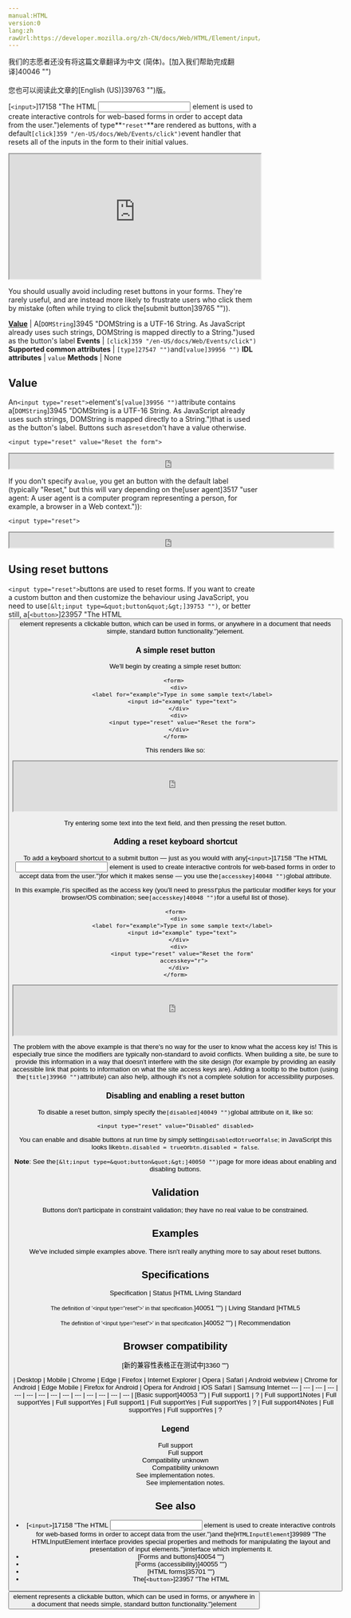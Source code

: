 ```yaml
---
manual:HTML
version:0
lang:zh
rawUrl:https://developer.mozilla.org/zh-CN/docs/Web/HTML/Element/input/reset
---
```




<bdi>我们的志愿者还没有将这篇文章翻译为<bdi>中文 (简体)</bdi>。[加入我们帮助完成翻译]40046 "")<br></br>您也可以阅读此文章的[English (US)]39763 "")版。</bdi>






[`<input>`]17158 "The HTML <input> element is used to create interactive controls for web-based forms in order to accept data from the user.")elements of type**`"reset"`**are rendered as buttons, with a default`[click]359 "/en-US/docs/Web/Events/click")`event handler that resets all of the inputs in the form to their initial values.

<iframe src='https://interactive-examples.mdn.mozilla.net/pages/tabbed/input-reset.html' width='100%' height='250'></iframe>


You should usually avoid including reset buttons in your forms. They&#39;re rarely useful, and are instead more likely to frustrate users who click them by mistake (often while trying to click the[submit button]39765 "")).



**[Value](%38891#Value "")** | A[`DOMString`]3945 "DOMString is a UTF-16 String. As JavaScript already uses such strings, DOMString is mapped directly to a String.")used as the button&#39;s label 
**Events** | `[click]359 "/en-US/docs/Web/Events/click")` 
**Supported common attributes** | `[type]27547 "")`and`[value]39956 "")` 
**IDL attributes** | `value` 
**Methods** | None 


## Value<a name="Value"></a>


An`<input type="reset">`element&#39;s`[value]39956 "")`attribute contains a[`DOMString`]3945 "DOMString is a UTF-16 String. As JavaScript already uses such strings, DOMString is mapped directly to a String.")that is used as the button&#39;s label. Buttons such as`reset`don&#39;t have a value otherwise.


```
<input type="reset" value="Reset the form">
```



<iframe src='https://mdn.mozillademos.org/en-US/docs/Web/HTML/Element/input/reset$samples/summary-example3?revision=1392175' width='650' height='30'></iframe>




If you don&#39;t specify a`value`, you get an button with the default label (typically &quot;Reset,&quot; but this will vary depending on the[user agent]3517 "user agent: A user agent is a computer program representing a person, for example, a browser in a Web context.")):


```
<input type="reset">
```



<iframe src='https://mdn.mozillademos.org/en-US/docs/Web/HTML/Element/input/reset$samples/summary-example1?revision=1392175' width='650' height='30'></iframe>



## Using reset buttons<a name="Using_reset_buttons"></a>


`<input type="reset">`buttons are used to reset forms. If you want to create a custom button and then customize the behaviour using JavaScript, you need to use`[&lt;input type=&quot;button&quot;&gt;]39753 "")`, or better still, a[`<button>`]23957 "The HTML <button> element represents a clickable button, which can be used in forms, or anywhere in a document that needs simple, standard button functionality.")element.


### A simple reset button<a name="A_simple_reset_button"></a>


We&#39;ll begin by creating a simple reset button:


```
<form> 
  <div>
    <label for="example">Type in some sample text</label>
    <input id="example" type="text">
  </div>
  <div>
    <input type="reset" value="Reset the form">
  </div>
</form>
```


This renders like so:



<iframe src='https://mdn.mozillademos.org/en-US/docs/Web/HTML/Element/input/reset$samples/A_simple_reset_button?revision=1392175' width='650' height='100'></iframe>




Try entering some text into the text field, and then pressing the reset button.


### Adding a reset keyboard shortcut<a name="Adding_a_reset_keyboard_shortcut"></a>


To add a keyboard shortcut to a submit button — just as you would with any[`<input>`]17158 "The HTML <input> element is used to create interactive controls for web-based forms in order to accept data from the user.")for which it makes sense — you use the`[accesskey]40048 "")`global attribute.



In this example,<kbd>r</kbd>is specified as the access key (you&#39;ll need to press<kbd>r</kbd>plus the particular modifier keys for your browser/OS combination; see`[accesskey]40048 "")`for a useful list of those).


```
<form>
  <div>
    <label for="example">Type in some sample text</label>
    <input id="example" type="text">
  </div>
  <div>
    <input type="reset" value="Reset the form"
     accesskey="r">
  </div>
</form>
```


<iframe src='https://mdn.mozillademos.org/en-US/docs/Web/HTML/Element/input/reset$samples/Adding_a_reset_keyboard_shortcut?revision=1392175' width='650' height='100'></iframe>




The problem with the above example is that there&#39;s no way for the user to know what the access key is! This is especially true since the modifiers are typically non-standard to avoid conflicts. When building a site, be sure to provide this information in a way that doesn&#39;t interfere with the site design (for example by providing an easily accessible link that points to information on what the site access keys are). Adding a tooltip to the button (using the`[title]39960 "")`attribute) can also help, although it&#39;s not a complete solution for accessibility purposes.


### Disabling and enabling a reset button<a name="Disabling_and_enabling_a_reset_button"></a>


To disable a reset button, simply specify the`[disabled]40049 "")`global attribute on it, like so:


```
<input type="reset" value="Disabled" disabled>
```



You can enable and disable buttons at run time by simply setting`disabled`to`true`or`false`; in JavaScript this looks like`btn.disabled = true`or`btn.disabled = false`.



**Note**: See the`[&lt;input type=&quot;button&quot;&gt;]40050 "")`page for more ideas about enabling and disabling buttons.



## Validation<a name="Validation"></a>


Buttons don&#39;t participate in constraint validation; they have no real value to be constrained.


## Examples<a name="Examples"></a>


We&#39;ve included simple examples above. There isn&#39;t really anything more to say about reset buttons.


## Specifications<a name="Specifications"></a>

Specification | Status 
[HTML Living Standard<br></br><small>The definition of &#39;&lt;input type=&quot;reset&quot;&gt;&#39; in that specification.</small>]40051 "") | Living Standard 
[HTML5<br></br><small>The definition of &#39;&lt;input type=&quot;reset&quot;&gt;&#39; in that specification.</small>]40052 "") | Recommendation 


## Browser compatibility<a name="Browser_compatibility"></a>
[新的兼容性表格正在测试中<i></i>]3360 "")

 | <abbr>Desktop<i></i></abbr> | <abbr>Mobile<i></i></abbr> 
 | <abbr>Chrome<i></i></abbr> | <abbr>Edge<i></i></abbr> | <abbr>Firefox<i></i></abbr> | <abbr>Internet Explorer<i></i></abbr> | <abbr>Opera<i></i></abbr> | <abbr>Safari<i></i></abbr> | <abbr>Android webview<i></i></abbr> | <abbr>Chrome for Android<i></i></abbr> | <abbr>Edge Mobile<i></i></abbr> | <abbr>Firefox for Android<i></i></abbr> | <abbr>Opera for Android<i></i></abbr> | <abbr>iOS Safari<i></i></abbr> | <abbr>Samsung Internet<i></i></abbr> 
 ---  |  ---  |  ---  |  ---  |  ---  |  ---  |  ---  |  ---  |  ---  |  ---  |  ---  |  ---  |  ---  |  ---  | 
[Basic support]40053 "") | <abbr>Full support</abbr>1 | <abbr>?</abbr> | <abbr>Full support</abbr>1<abbr>Notes<i></i></abbr> | <abbr>Full support</abbr>Yes | <abbr>Full support</abbr>Yes | <abbr>Full support</abbr>1 | <abbr>Full support</abbr>Yes | <abbr>Full support</abbr>Yes | <abbr>?</abbr> | <abbr>Full support</abbr>4<abbr>Notes<i></i></abbr> | <abbr>Full support</abbr>Yes | <abbr>Full support</abbr>Yes | <abbr>?</abbr> 


### Legend<a name="Legend"></a>
<dl><dt id=''><abbr>Full support</abbr></dt><dd>Full support</dd><dt id=''><abbr>Compatibility unknown</abbr></dt><dd>Compatibility unknown</dd><dt id=''><abbr>See implementation notes.<i></i></abbr></dt><dd>See implementation notes.</dd></dl>

## See also<a name="See_also"></a>

* [`<input>`]17158 "The HTML <input> element is used to create interactive controls for web-based forms in order to accept data from the user.")and the[`HTMLInputElement`]39989 "The HTMLInputElement interface provides special properties and methods for manipulating the layout and presentation of input elements.")interface which implements it.
* [Forms and buttons]40054 "")
* [Forms (accessibility)]40055 "")
* [HTML forms]35701 "")
* The[`<button>`]23957 "The HTML <button> element represents a clickable button, which can be used in forms, or anywhere in a document that needs simple, standard button functionality.")element



